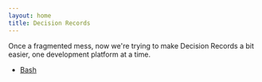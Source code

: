 ```yaml
---
layout: home
title: Decision Records
---
```

Once a fragmented mess, now we're trying to make Decision Records a bit easier,
one development platform at a time.

* [Bash](https://github.com/DecisionRecords/bash-decision-records)